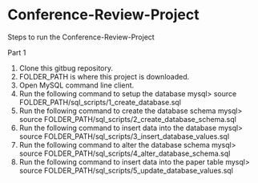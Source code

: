 # Conference-Review-Project

Steps to run the Conference-Review-Project

Part 1
1. Clone this gitbug repository.
2. FOLDER_PATH is where this project is downloaded.
3. Open MySQL command line client. 
4. Run the following command to setup the database
   mysql> source FOLDER_PATH/sql_scripts/1_create_database.sql
5. Run the following command to create the database schema
   mysql> source FOLDER_PATH/sql_scripts/2_create_database_schema.sql
6. Run the following command to insert data into the database
   mysql> source FOLDER_PATH/sql_scripts/3_insert_database_values.sql
7. Run the following command to alter the database schema
   mysql> source FOLDER_PATH/sql_scripts/4_alter_database_schema.sql
8. Run the following command to insert data into the paper table
   mysql> source FOLDER_PATH/sql_scripts/5_update_database_values.sql